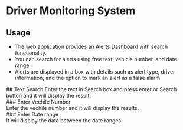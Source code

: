 # Driver Monitoring System
## Usage
<ul>
  <li>The web application provides an Alerts Dashboard with search functionality.</li>
  <li>You can search for alerts using free text, vehicle number, and date range.</li>
  <li>Alerts are displayed in a box with details such as alert type, driver information, and the option to mark an alert as a false alarm</li>
</ul>
## Text Search
Enter the text in Search box and press enter or Search button and it will display the result. <br>
### Enter Vechile Number <br>
Enter the vechile number and it will display the results.<br>
### Enter Date range <br>
It will display the data between the date ranges.
